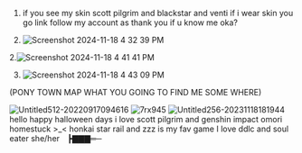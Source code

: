 1.  if you see my skin scott pilgrim and blackstar and venti if i wear skin you go link follow my account as thank you if u know me oka?

1. ![Screenshot 2024-11-18 4 32 39 PM](https://github.com/user-attachments/assets/fb5f8325-6132-4d63-a907-445aa5612a3e)


2.![Screenshot 2024-11-18 4 41 41 PM](https://github.com/user-attachments/assets/44448fca-121b-4ace-918c-37d872d1e8cd)

3. ![Screenshot 2024-11-18 4 43 09 PM](https://github.com/user-attachments/assets/b1e2d62f-61d1-4da9-b01a-9e9084802b2f)

(PONY TOWN MAP WHAT YOU GOING TO FIND ME SOME WHERE)

![Untitled512-20220917094616](https://github.com/user-attachments/assets/8443cd70-e985-4fd5-80c2-c08a74de91ba)
![7rx945](https://github.com/user-attachments/assets/de8c82a1-faf1-4a67-9b34-dc4a8d9d1a4c)
![Untitled256-20231118181944](https://github.com/user-attachments/assets/0773a439-d4c7-49e0-8dba-1e2e3347357e)
hello happy halloween days i love scott pilgrim and genshin impact omori homestuck >_< honkai star rail and  zzz is my fav game I love ddlc and soul eater 
she/her ┣▇▇▇═─

